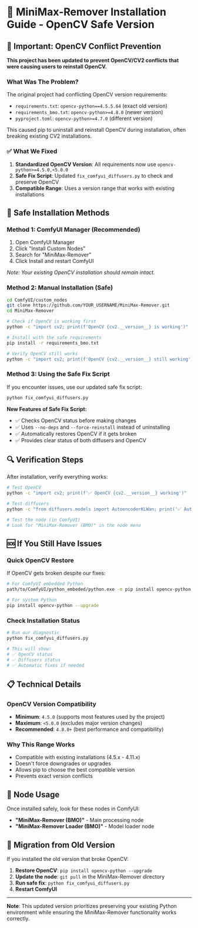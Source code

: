 # 🔧 MiniMax-Remover Installation Guide - OpenCV Safe Version

## 🚨 Important: OpenCV Conflict Prevention

**This project has been updated to prevent OpenCV/CV2 conflicts that were causing users to reinstall OpenCV.**

### What Was The Problem?

The original project had conflicting OpenCV version requirements:
- `requirements.txt`: `opencv-python==4.5.5.64` (exact old version)
- `requirements_bmo.txt`: `opencv-python>=4.8.0` (newer version)
- `pyproject.toml`: `opencv-python>=4.7.0` (different version)

This caused pip to uninstall and reinstall OpenCV during installation, often breaking existing CV2 installations.

### ✅ What We Fixed

1. **Standardized OpenCV Version**: All requirements now use `opencv-python>=4.5.0,<5.0.0`
2. **Safe Fix Script**: Updated `fix_comfyui_diffusers.py` to check and preserve OpenCV
3. **Compatible Range**: Uses a version range that works with existing installations

## 🚀 Safe Installation Methods

### Method 1: ComfyUI Manager (Recommended)
1. Open ComfyUI Manager
2. Click "Install Custom Nodes"
3. Search for "MiniMax-Remover"
4. Click Install and restart ComfyUI

*Note: Your existing OpenCV installation should remain intact.*

### Method 2: Manual Installation (Safe)
```bash
cd ComfyUI/custom_nodes
git clone https://github.com/YOUR_USERNAME/MiniMax-Remover.git
cd MiniMax-Remover

# Check if OpenCV is working first
python -c "import cv2; print(f'OpenCV {cv2.__version__} is working')"

# Install with the safe requirements
pip install -r requirements_bmo.txt

# Verify OpenCV still works
python -c "import cv2; print(f'OpenCV {cv2.__version__} still working')"
```

### Method 3: Using the Safe Fix Script

If you encounter issues, use our updated safe fix script:

```bash
python fix_comfyui_diffusers.py
```

**New Features of Safe Fix Script:**
- ✅ Checks OpenCV status before making changes
- ✅ Uses `--no-deps` and `--force-reinstall` instead of uninstalling
- ✅ Automatically restores OpenCV if it gets broken
- ✅ Provides clear status of both diffusers and OpenCV

## 🔍 Verification Steps

After installation, verify everything works:

```bash
# Test OpenCV
python -c "import cv2; print(f'✅ OpenCV {cv2.__version__} working')"

# Test diffusers
python -c "from diffusers.models import AutoencoderKLWan; print('✅ AutoencoderKLWan available')"

# Test the node (in ComfyUI)
# Look for "MiniMax-Remover (BMO)" in the node menu
```

## 🆘 If You Still Have Issues

### Quick OpenCV Restore
If OpenCV gets broken despite our fixes:

```bash
# For ComfyUI embedded Python
path/to/ComfyUI/python_embeded/python.exe -m pip install opencv-python --upgrade

# For system Python
pip install opencv-python --upgrade
```

### Check Installation Status
```bash
# Run our diagnostic
python fix_comfyui_diffusers.py

# This will show:
# ✅ OpenCV status
# ✅ Diffusers status  
# ✅ Automatic fixes if needed
```

## 📋 Technical Details

### OpenCV Version Compatibility
- **Minimum**: `4.5.0` (supports most features used by the project)
- **Maximum**: `<5.0.0` (excludes major version changes)
- **Recommended**: `4.8.0+` (best performance and compatibility)

### Why This Range Works
- Compatible with existing installations (4.5.x - 4.11.x)
- Doesn't force downgrades or upgrades
- Allows pip to choose the best compatible version
- Prevents exact version conflicts

## 🎯 Node Usage

Once installed safely, look for these nodes in ComfyUI:
- **"MiniMax-Remover (BMO)"** - Main processing node
- **"MiniMax-Remover Loader (BMO)"** - Model loader node

## 🔄 Migration from Old Version

If you installed the old version that broke OpenCV:

1. **Restore OpenCV**: `pip install opencv-python --upgrade`
2. **Update the node**: `git pull` in the MiniMax-Remover directory
3. **Run safe fix**: `python fix_comfyui_diffusers.py`
4. **Restart ComfyUI**

---

**Note**: This updated version prioritizes preserving your existing Python environment while ensuring the MiniMax-Remover functionality works correctly. 